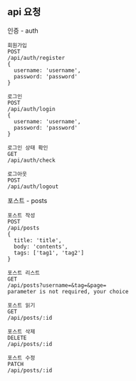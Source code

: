 ## <b>api 요청</b>

인증 - auth

```
회원가입
POST
/api/auth/register
{
  username: 'username',
  password: 'password'
}
```

```
로그인
POST
/api/auth/login
{
  username: 'username',
  password: 'password'
}
```

```
로그인 상태 확인
GET
/api/auth/check
```

```
로그아웃
POST
/api/auth/logout
```

포스트 - posts

```
포스트 작성
POST
/api/posts
{
  title: 'title',
  body: 'contents',
  tags: ['tag1', 'tag2']
}
```

```
포스트 리스트
GET
/api/posts?username=&tag=&page=
parameter is not required, your choice
```

```
포스트 읽기
GET
/api/posts/:id
```

```
포스트 삭제
DELETE
/api/posts/:id
```

```
포스트 수정
PATCH
/api/posts/:id
```

